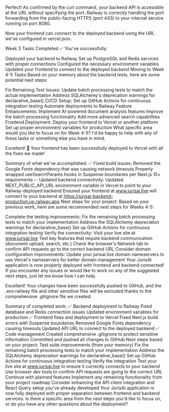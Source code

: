 Perfect! As confirmed by the curl command, your backend API is accessible at the URL without specifying the port. Railway is correctly handling the port forwarding from the public-facing HTTPS (port 443) to your internal service running on port 8080.

Now your frontend can connect to the deployed backend using the URL we've configured in vercel.json.

Week 3 Tasks Completed ✅
You've successfully:

Deployed your backend to Railway
Set up PostgreSQL and Redis services with proper connections
Configured the necessary environment variables
Updated your frontend to connect to the deployed backend
Moving to Week 4-5 Tasks
Based on your memory about the backend tests, here are some potential next steps:

Fix Remaining Test Issues:
Update batch processing tests to match the actual implementation
Address SQLAlchemy's deprecation warnings for declarative_base()
CI/CD Setup:
Set up GitHub Actions for continuous integration testing
Automate deployments to Railway
Feature Enhancements:
Implement AI-powered document analysis features
Improve the batch processing functionality
Add more advanced search capabilities
Frontend Deployment:
Deploy your frontend to Vercel or another platform
Set up proper environment variables for production
What specific area would you like to focus on for Week 4-5? I'd be happy to help with any of these tasks or something else you have in mind.


Excellent! 🎉 Your frontend has been successfully deployed to Vercel with all the fixes we made!

Summary of what we've accomplished:
✅ Fixed build issues:
Removed the Google Fonts dependency that was causing network timeouts
Properly wrapped useSearchParams hooks in Suspense boundaries per Next.js 15+ requirements
✅ Updated backend connectivity:
Updated NEXT_PUBLIC_API_URL environment variable in Vercel to point to your Railway-deployed backend
Ensured your frontend at www.jurisai.live will connect to your backend at https://jurisai-backend-production.up.railway.app
Next steps for your project:
Based on your previous work, here are some recommended next steps for Weeks 4-5:

Complete the testing improvements:
Fix the remaining batch processing tests to match your implementation
Address the SQLAlchemy deprecation warnings for declarative_base()
Set up GitHub Actions for continuous integration testing
Verify the connectivity:
Visit your live site at www.jurisai.live
Test key features that require backend communication (document upload, search, etc.)
Check the browser's Network tab to confirm API requests go to the correct backend URL
Consider domain configuration improvements:
Update your jurisai.live domain nameservers to use Vercel's nameservers for better domain management
Your JurisAI application is now properly deployed with frontend and backend connected! If you encounter any issues or would like to work on any of the suggested next steps, just let me know how I can help.


Excellent! Your changes have been successfully pushed to GitHub, and the .env.railway file and other sensitive files will be excluded thanks to the comprehensive .gitignore file we created.

Summary of completed work:
✅ Backend deployment to Railway
Fixed database and Redis connection issues
Updated environment variables for production
✅ Frontend fixes and deployment to Vercel
Fixed Next.js build errors with Suspense boundaries
Removed Google Fonts dependency causing timeouts
Updated API URL to connect to the deployed backend
✅ Code management
Created comprehensive .gitignore to protect sensitive information
Committed and pushed all changes to GitHub
Next steps based on your project:
Test suite improvements (from your memory)
Fix the remaining batch processing tests to match your implementation
Address the SQLAlchemy deprecation warnings for declarative_base()
Set up GitHub Actions for continuous integration testing
Verify the integration
Test your live site at www.jurisai.live to ensure it correctly connects to your backend
Use browser dev tools to confirm API requests are going to the correct URL
Continue with planned features
Implement any remaining functionality from your project roadmap
Consider enhancing the API client integration and React Query setup you've already developed
Your JurisAI application is now fully deployed with proper separation between frontend and backend services. Is there a specific area from the next steps you'd like to focus on, or do you have any other questions about the deployment?